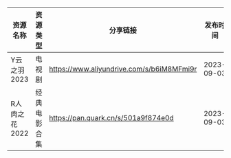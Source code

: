 | 资源名称      | 资源类型   | 分享链接                                      | 发布时间       |
| --------- | ------ | ----------------------------------------- | ---------- |
| Y云之羽2023  | 电视剧    | https://www.aliyundrive.com/s/b6iM8MFmi9r | 2023-09-03 |
| R人肉之花2022 | 经典电影合集 | https://pan.quark.cn/s/501a9f874e0d       | 2023-09-03 |
